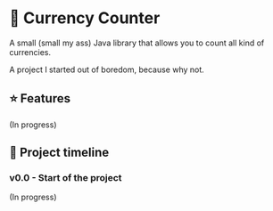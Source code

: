 # 👛 Currency Counter

A small (small my ass) Java library that allows you to count all kind of currencies.

A project I started out of boredom, because why not.

## ⭐ Features

(In progress)

## 📑 Project timeline

### v0.0 - Start of the project

(In progress)
